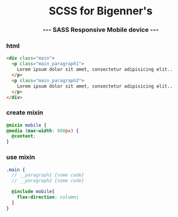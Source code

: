 <p align="center">
  <h1 align="center">SCSS for Bigenner's</h1>
  <h3 align="center">--- SASS Responsive Mobile device ---</h3>

### html

```html
<div class="main">
  <p class="main_paragraph1">
    Lorem ipsum dolor sit amet, consectetur adipisicing elit..
  </p>
  <p class="main_paragraph2">
    Lorem ipsum dolor sit amet, consectetur adipisicing elit..
  </p>
</div>
```

### create mixin

```scss
@mixin mobile {
@media (max-width: 800px) {
  @content;
}
```

### use mixin

```scss
.main {
  // __paragraph1 {some code}
  // __paragraph2 {some code}

  @include mobile{
    flex-direction: column:
  }
}
```
